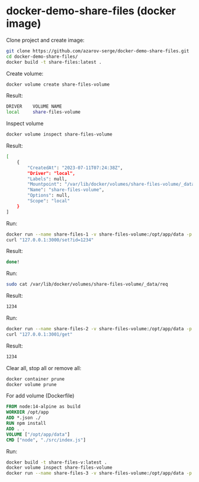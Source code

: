 # docker-demo-share-files (docker image)

Clone project and create image:

```bash
git clone https://github.com/azarov-serge/docker-demo-share-files.git
cd docker-demo-share-files/
docker build -t share-files:latest .
```

Create volume:

```bash
docker volume create share-files-volume
```

Result:

```bash
DRIVER    VOLUME NAME
local     share-files-volume
```

Inspect volume

```bash
docker volume inspect share-files-volume
```

Result:

```bash
[
    {
        "CreatedAt": "2023-07-11T07:24:38Z",
        "Driver": "local",
        "Labels": null,
        "Mountpoint": "/var/lib/docker/volumes/share-files-volume/_data",
        "Name": "share-files-volume",
        "Options": null,
        "Scope": "local"
    }
]
```

Run:

```bash
docker run --name share-files-1 -v share-files-volume:/opt/app/data -p 3000:3000 -d share-files:latest
curl "127.0.0.1:3000/set?id=1234"
```

Result:

```bash
done!
```

Run:

```bash
sudo cat /var/lib/docker/volumes/share-files-volume/_data/req
```

Result:

```bash
1234
```

Run:

```bash
docker run --name share-files-2 -v share-files-volume:/opt/app/data -p 3001:3000 -d share-files:latest
curl "127.0.0.1:3001/get"
```

Result:

```bash
1234
```

Clear all, stop all or remove all:

```bash
docker container prune
docker volume prune
```

For add volume (Dockerfile)

```Dockerfile
FROM node:14-alpine as build
WORKDIR /opt/app
ADD *.json ./
RUN npm install
ADD . .
VOLUME ["/opt/app/data"]
CMD ["node", "./src/index.js"]
```

Run:

```bash
docker build -t share-files-v:latest .
docker volume inspect share-files-volume
docker run --name share-files-3 -v share-files-volume:/opt/app/data -p 3002:3000 -d share-files-v:latest
```
